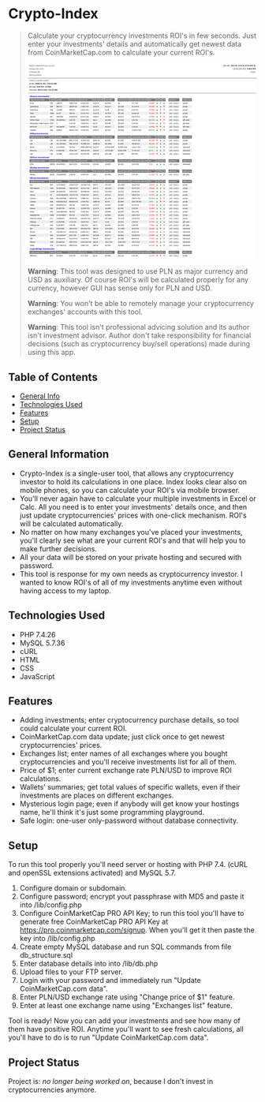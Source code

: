 # Crypto-Index
> Calculate your cryptocurrency investments ROI's in few seconds. Just enter your investments' details and automatically get newest data from CoinMarketCap.com to calculate your current ROI's.
>
> <img src="app.png" alt="Crypto-Index app view" />
>
> **Warning**: This tool was designed to use PLN as major currency and USD as auxiliary. Of course ROI's will be calculated properly for any currency, however GUI has sense only for PLN and USD.
>
> **Warning**: You won't be able to remotely manage your cryptocurrency exchanges' accounts with this tool.
>
> **Warning**: This tool isn't professional advicing solution and its author isn't investment advisor. Author don't take responsibility for financial decisions (such as cryptocurrency buy/sell operations) made during using this app.


## Table of Contents
* [General Info](#general-information)
* [Technologies Used](#technologies-used)
* [Features](#features)
* [Setup](#setup)
* [Project Status](#project-status)


## General Information
- Crypto-Index is a single-user tool, that allows any cryptocurrency investor to hold its calculations in one place. Index looks clear also on mobile phones, so you can calculate your ROI's via mobile browser.
- You'll never again have to calculate your multiple investments in Excel or Calc. All you need is to enter your investments' details once, and then just update cryptocurrencies' prices with one-click mechanism. ROI's will be calculated automatically.
- No matter on how many exchanges you've placed your investments, you'll clearly see what are your current ROI's and that will help you to make further decisions.
- All your data will be stored on your private hosting and secured with password.
- This tool is response for my own needs as cryptocurrency investor. I wanted to know ROI's of all of my investments anytime even without having access to my laptop.


## Technologies Used
- PHP 7.4.26
- MySQL 5.7.36
- cURL
- HTML
- CSS
- JavaScript


## Features
- Adding investments; enter cryptocurrency purchase details, so tool could calculate your current ROI.
- CoinMarketCap.com data update; just click once to get newest cryptocurrencies' prices.
- Exchanges list; enter names of all exchanges where you bought cryptocurrencies and you'll receive investments list for all of them.
- Price of $1; enter current exchange rate PLN/USD to improve ROI calculations.
- Wallets' summaries; get total values of specific wallets, even if their investments are places on different exchanges.
- Mysterious login page; even if anybody will get know your hostings name, he'll think it's just some programming playground.
- Safe login: one-user only-password without database connectivity.


## Setup
To run this tool properly you'll need server or hosting with PHP 7.4. (cURL and openSSL extensions activated) and MySQL 5.7.

1. Configure domain or subdomain.
2. Configure password; encrypt yout passphrase with MD5 and paste it into /lib/config.php
3. Configure CoinMarketCap PRO API Key; to run this tool you'll have to generate free CoinMarketCap PRO API Key at https://pro.coinmarketcap.com/signup. When you'll get it then paste the key into /lib/config.php
4. Create empty MySQL database and run SQL commands from file db_structure.sql
5. Enter database details into into /lib/db.php
6. Upload files to your FTP server.
7. Login with your password and immediately run "Update CoinMarketCap.com data".
8. Enter PLN/USD exchange rate using "Change price of $1" feature.
9. Enter at least one exchange name using "Exchanges list" feature.

Tool is ready! Now you can add your investments and see how many of them have positive ROI. Anytime you'll want to see fresh calculations, all you'll have to do is to run "Update CoinMarketCap.com data".


## Project Status
Project is: _no longer being worked on_, because I don't invest in cryptocurrencies anymore.
